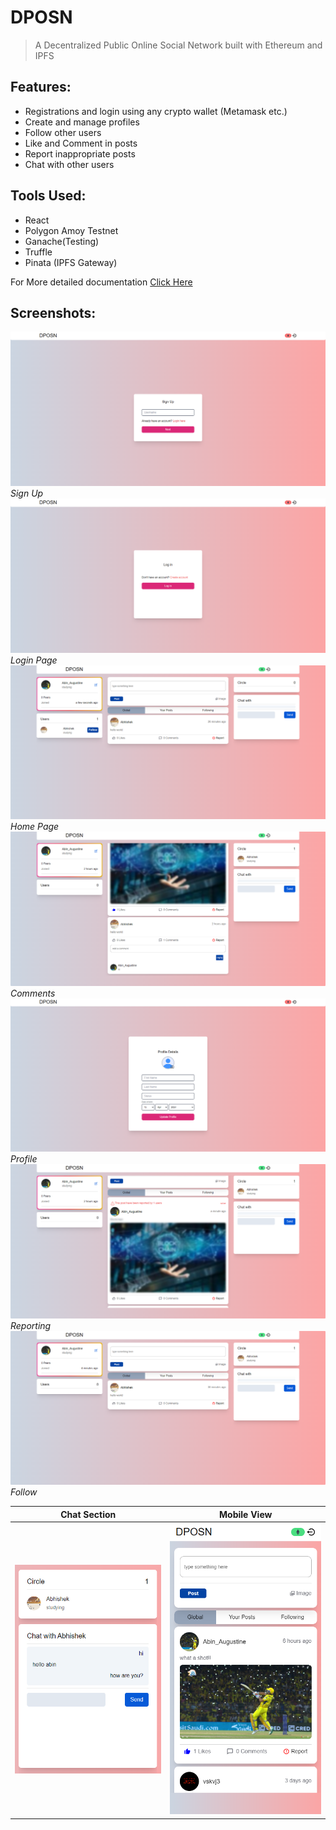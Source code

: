 # DPOSN
>A Decentralized Public Online Social Network built with Ethereum and IPFS

## Features: 
- Registrations and login using any crypto wallet (Metamask etc.)
- Create and manage profiles
- Follow other users
- Like and Comment in posts
- Report inappropriate posts
- Chat with other users

## Tools Used:
- React
- Polygon Amoy Testnet
- Ganache(Testing)
- Truffle
- Pinata (IPFS Gateway)

For More detailed documentation [Click Here](docs/DESIGN.md)

## Screenshots:
![Sign Up](/images/signup.png "Sign Up") *Sign Up* 
![Login Page](/images/login.png "Login Page") *Login Page*
![Home Page](/images/home_page.png "Home Page") *Home Page* 
![Comments](/images/comment.png "Comments") *Comments* 
![Profile](/images/profile_creation.png "Profile") *Profile* 
![Reporting](/images/report.png "Reporting") *Reporting* 
![Follow](/images/user_followed.png "Follow") *Follow* 

|Chat Section| Mobile View|
|--|--|
|![Chat Section](/images/chatting.png "Chat Section")|![Mobile View](/images/mobile_view.png "Mobie View") |